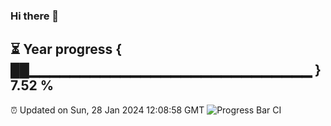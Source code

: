 ### Hi there 👋
⏳ Year progress { ██▁▁▁▁▁▁▁▁▁▁▁▁▁▁▁▁▁▁▁▁▁▁▁▁▁▁▁▁ } 7.52 %
---
⏰ Updated on Sun, 28 Jan 2024 12:08:58 GMT
![Progress Bar CI](https://github.com/Moyi321/Moyi321/workflows/Progress%20Bar%20CI/badge.svg)
